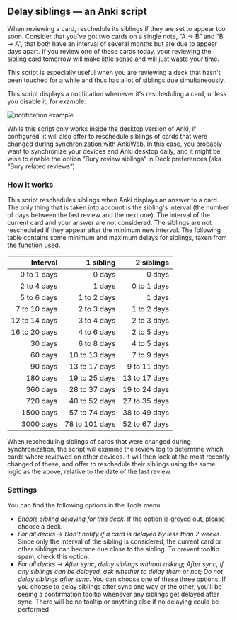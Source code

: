 ## Delay siblings — an Anki script

When reviewing a card, reschedule its siblings if they are set to appear
too soon. Consider that you've got two cards on a single note, “A → B”
and “B → A”, that both have an interval of several months but are due
to appear days apart. If you review one of these cards today, your
reviewing the sibling card tomorrow will make little sense and will just
waste your time.

This script is especially useful when you are reviewing a deck that
hasn't been touched for a while and thus has a lot of siblings due
simultaneously.

This script displays a notification whenever it's rescheduling a card,
unless you disable it, for example:

![notification example](notification.png)

While this script only works inside the desktop version of Anki,
if configured, it will also offer to reschedule siblings of cards
that were changed during synchronization with AnkiWeb.
In this case, you probably want to synchronize your devices and Anki desktop daily,
and it might be wise to enable the option “Bury review siblings“ 
in Deck preferences (aka “Bury related reviews”).

### How it works

This script reschedules siblings when Anki displays an answer to a card.
The only thing that is taken into account is the sibling's interval (the
number of days between the last review and the next one). The interval
of the current card and your answer are not considered. The siblings are
not rescheduled if they appear after the minimum new interval. The
following table contains some minimum and maximum delays for siblings,
taken from the [function used](https://www.desmos.com/calculator/fnh882qnd1).

|     Interval  | 1 sibling      | 2 siblings    |
|     --:       | --:            | --:           |
|   0 to 1 days |         0 days |        0 days |
|   2 to 4 days |         1 days |   0 to 1 days |
|   5 to 6 days |    1 to 2 days |        1 days |
|  7 to 10 days |    2 to 3 days |   1 to 2 days |
| 12 to 14 days |    3 to 4 days |   2 to 3 days |
| 16 to 20 days |    4 to 6 days |   2 to 5 days |
|       30 days |    6 to 8 days |   4 to 5 days |
|       60 days |  10 to 13 days |   7 to 9 days |
|       90 days |  13 to 17 days |  9 to 11 days |
|      180 days |  19 to 25 days | 13 to 17 days |
|      360 days |  28 to 37 days | 19 to 24 days |
|      720 days |  40 to 52 days | 27 to 35 days |
|     1500 days |  57 to 74 days | 38 to 49 days |
|     3000 days | 78 to 101 days | 52 to 67 days |

When rescheduling siblings of cards that were changed during synchronization,
the script will examine the review log to determine which cards where reviewed
on other devices. It will then look at the most recently changed of these,
and offer to reschedule their siblings using the same logic as the above, 
relative to the date of the last review.

### Settings

You can find the following options in the Tools menu:

* *Enable sibling delaying for this deck*. 
  If the option is greyed out, please choose a deck.
* *For all decks* → *Don’t notify if a card is delayed by less than 2 weeks*. 
  Since only the interval of the sibling is considered, 
  the current card or other siblings can become due close to the sibling.
  To prevent tooltip spam, check this option.
* *For all decks* → *After sync, delay siblings without asking*; 
  *After sync, if any siblings can be delayed, ask whether to delay them or not*;
  *Do not delay siblings after sync*. You can choose one of these three options.
  If you choose to delay siblings after sync one way or the other, 
  you'll be seeing a confirmation tooltip whenever any siblings get delayed after sync.
  There will be no tooltip or anything else if no delaying could be performed.
